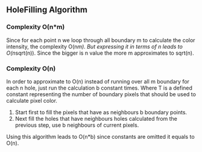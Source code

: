 ## HoleFilling Algorithm

### Complexity O(n*m)
Since for each point n we loop through all boundary m to calculate the color intensity, the complexity O(n*m). 
But expressing it in terms of n leads to  O(n*sqrt(n)). Since the bigger is n value the more m approximates to sqrt(n).


### Complexity O(n)
In order to approximate to O(n) instead of running over all m boundary for each n hole, just run the calculation b  constant times.
 Where T is a defined constant representing the number of boundary pixels that should be used to calculate pixel color.
1. Start first to fill the pixels that have as neighbours b boundary points.
2. Next fill the holes that have neighbours holes calculated from the previous step, use b neighbours of current pixels.

 Using this algorithm leads to O(n*b) since constants are omitted it equals to O(n).
